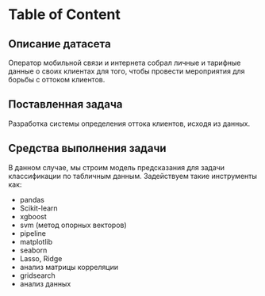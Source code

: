 # Table of Content

## Описание датасета
 
Оператор мобильной связи и интернета собрал личные и тарифные данные о своих клиентах для того, чтобы провести мероприятия для борьбы с оттоком клиентов. 

## Поставленная задача

Разработка системы определения оттока клиентов, исходя из данных.

## Средства выполнения задачи

В данном случае, мы строим модель предсказания для задачи классификации по табличным данным. Задействуем такие инструменты как:

 * pandas
 * Scikit-learn
 * xgboost
 * svm (метод опорных векторов)
 * pipeline
 * matplotlib
 * seaborn
 * Lasso, Ridge
 * анализ матрицы корреляции
 * gridsearch
 * анализ данных